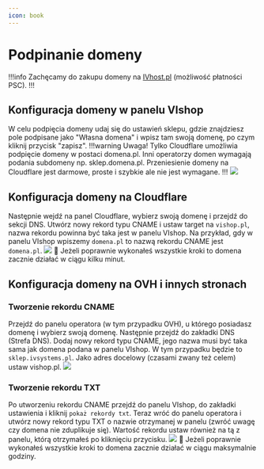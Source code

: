 ```yaml
---
icon: book
---
```


# Podpinanie domeny

!!!info
Zachęcamy do zakupu domeny na [IVhost.pl](https://ivhost.pl) (możliwość płatności PSC).
!!!

## Konfiguracja domeny w panelu VIshop
W celu podpięcia domeny udaj się do ustawień sklepu, gdzie znajdziesz pole podpisane jako "Własna domena" i wpisz tam swoją
domenę, po czym kliknij przycisk "zapisz". 
!!!warning Uwaga!
Tylko Cloudflare umożliwia podpięcie domeny w postaci domena.pl. Inni operatorzy domen wymagają podania subdomeny
np. sklep.domena.pl. Przeniesienie domeny na Cloudflare jest darmowe, proste i szybkie ale nie jest wymagane.
!!!
![](https://i.imgur.com/vVtngrZ.png)
## Konfiguracja domeny na Cloudflare
Następnie wejdź na panel Cloudflare, wybierz swoją domenę i przejdź do sekcji DNS. 
Utwórz nowy rekord typu CNAME i ustaw target na `vishop.pl`, nazwa rekordu powinna być taka jest w panelu VIshop.
Na przykład, gdy w panelu VIshop wpiszemy `domena.pl` to nazwą rekordu CNAME jest `domena.pl`.
![](https://i.imgur.com/9BkBjEg.png)
:tada: Jeżeli poprawnie wykonałeś wszystkie kroki to domena zacznie działać w ciągu kilku minut.
## Konfiguracja domeny na OVH i innych stronach
### Tworzenie rekordu CNAME
Przejdź do panelu operatora (w tym przypadku OVH), u którego posiadasz domenę i wybierz swoją domenę. Następnie przejdź
do zakładki DNS (Strefa DNS). Dodaj nowy rekord typu CNAME, jego nazwa musi być taka sama jak domena podana w panelu VIshop.
W tym przypadku będzie to `sklep.ivsystems.pl`. Jako adres docelowy (czasami zwany też celem) ustaw vishop.pl.
![](https://i.imgur.com/aYkafxG.png)
### Tworzenie rekordu TXT
Po utworzeniu rekordu CNAME przejdź do panelu VIshop, do zakładki ustawienia i kliknij `pokaż rekordy txt`. Teraz wróć do
panelu operatora i utwórz nowy rekord typu TXT o nazwie otrzymanej w panelu (zwróć uwagę czy domena nie zduplikuje się).
Wartość rekordu ustaw również na tą z panelu, którą otrzymałeś po kliknięciu przycisku.
![](https://i.imgur.com/km0zJQB.png)
:tada: Jeżeli poprawnie wykonałeś wszystkie kroki to domena zacznie działać w ciągu maksymalnie godziny.
